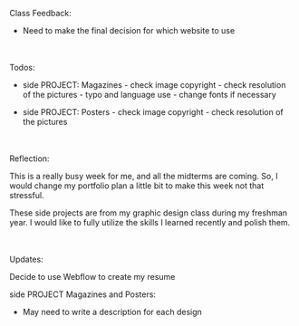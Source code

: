 Class Feedback:

 - Need to make the final decision for which website to use


<br><br>
Todos:

- side PROJECT: Magazines
			- check image copyright
			- check resolution of the pictures
			- typo and language use
			- change fonts if necessary

- side PROJECT: Posters
			- check image copyright
			- check resolution of the pictures


<br><br>
Reflection:

This is a really busy week for me, and all the midterms are coming. So, I would change my portfolio plan a little bit to make this week not that stressful.

These side projects are from my graphic design class during my freshman year. I would like to fully utilize the skills I learned recently and polish them.


<br><br>
Updates:

Decide to use Webflow to create my resume

side PROJECT Magazines and Posters:

 - May need to write a description for each design
